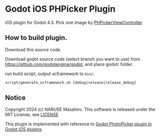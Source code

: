 Godot iOS PHPicker Plugin
====================================

iOS plugin for Godot 4.3.
Pick one image by [PHPickerViewController](https://developer.apple.com/documentation/photokit/phpickerviewcontroller).

## How to build plugin.
Download this source code.

Download godot source code (select branch you want to use) from https://github.com/godotengine/godot, and place godot/ folder.

run build script, output xcframework to `bin/`.
```bash
script/generate_xcframework.sh [debug|release|release_debug]
```

## Notice
Copyright 2024 (c) NARUSE Masahiro.
This software is released under the MIT License, see [LICENSE](../../../LICENSE)

This plugin is implemented with reference to [Godot PhotoPicker plugin in Godot iOS plugins](https://github.com/godotengine/godot-ios-plugins/tree/master/plugins/photo_picker).

